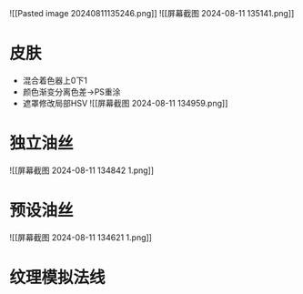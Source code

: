 ![[Pasted image 20240811135246.png]]
![[屏幕截图 2024-08-11 135141.png]]
# 皮肤
* 混合着色器上0下1
* 颜色渐变分离色差->PS重涂
* 遮罩修改局部HSV
![[屏幕截图 2024-08-11 134959.png]]
# 独立油丝

![[屏幕截图 2024-08-11 134842 1.png]]
# 预设油丝
![[屏幕截图 2024-08-11 134621 1.png]]
# 纹理模拟法线